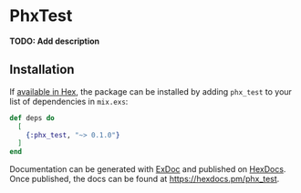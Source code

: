 # PhxTest

**TODO: Add description**

## Installation

If [available in Hex](https://hex.pm/docs/publish), the package can be installed
by adding `phx_test` to your list of dependencies in `mix.exs`:

```elixir
def deps do
  [
    {:phx_test, "~> 0.1.0"}
  ]
end
```

Documentation can be generated with [ExDoc](https://github.com/elixir-lang/ex_doc)
and published on [HexDocs](https://hexdocs.pm). Once published, the docs can
be found at <https://hexdocs.pm/phx_test>.

